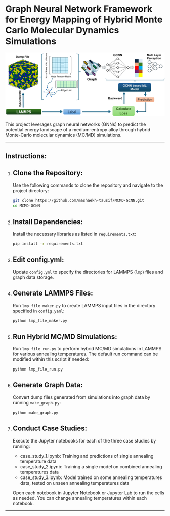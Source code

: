 Graph Neural Network Framework for Energy Mapping of Hybrid Monte Carlo Molecular Dynamics Simulations
============================================================================================

![Project Image](https://github.com/mashaekh-tausif/MCMD-GCNN/blob/384ba3a86116dcae6b46c3f8a6c8998da4ff4008/Flowchart.png)

This project leverages graph neural networks (GNNs) to predict the potential energy landscape of a medium-entropy alloy through hybrid Monte-Carlo molecular dynamics (MC/MD) simulations.

--------------------------------------------------------------------------------------------
Instructions:
--------------------------------------------------------------------------------------------

1. Clone the Repository:
   ----------------------
   Use the following commands to clone the repository and navigate to the project directory:
   ```bash
   git clone https://github.com/mashaekh-tausif/MCMD-GCNN.git
   cd MCMD-GCNN

1. Install Dependencies:
   ----------------------
   Install the necessary libraries as listed in `requirements.txt`:
   ```bash
   pip install -r requirements.txt

2. Edit config.yml:
   ------------------
   Update `config.yml` to specify the directories for LAMMPS (`lmp`) files and graph data storage.

3. Generate LAMMPS Files:
   -----------------------
   Run `lmp_file_maker.py` to create LAMMPS input files in the directory specified in `config.yaml`:
   ```bash
   python lmp_file_maker.py

4. Run Hybrid MC/MD Simulations:
   ------------------------------
   Run `lmp_file_run.py` to perform hybrid MC/MD simulations in LAMMPS for various annealing temperatures. 
   The default run command can be modified within this script if needed:
   ```bash
   python lmp_file_run.py

5. Generate Graph Data:
   ---------------------
   Convert dump files generated from simulations into graph data by running `make_graph.py`:
   ```bash
   python make_graph.py

6. Conduct Case Studies:
   ----------------------
   Execute the Jupyter notebooks for each of the three case studies by running:
   
   - case_study_1.ipynb: Training and predictions of single annealing temperature data
   - case_study_2.ipynb: Training a single model on combined annealing temperatures data
   - case_study_3.ipynb: Model trained on some annealing temperatures data, tested on unseen annealing temperatures data

   Open each notebook in Jupyter Notebook or Jupyter Lab to run the cells as needed.
   You can change annealing temperatures within each notebook.

--------------------------------------------------------------------------------------------


